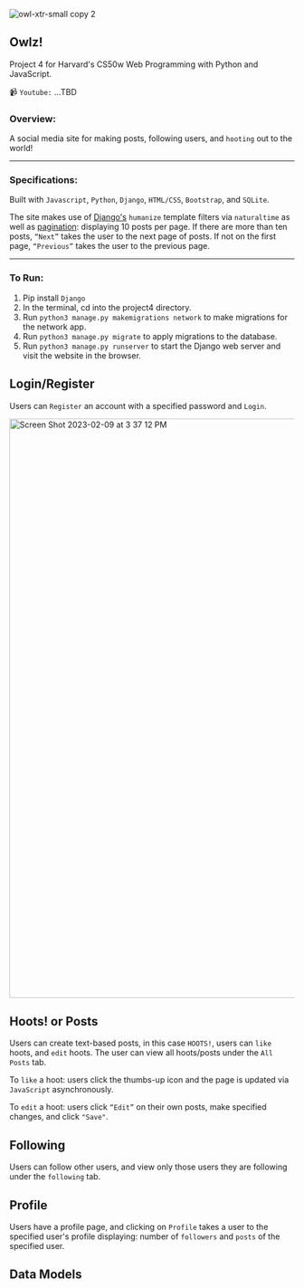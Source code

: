 
![owl-xtr-small copy 2](https://user-images.githubusercontent.com/105305546/217709262-47f916ed-bc1e-4686-82bc-e787f8720dab.png)
## Owlz!

Project 4 for Harvard's CS50w Web Programming with Python and JavaScript.

📹 `Youtube:` ...TBD

### Overview:
A social media site for making posts, following users, and `hooting` out to the world!

-----

### Specifications:
Built with `Javascript`, `Python`, `Django`, `HTML/CSS`, `Bootstrap`, and `SQLite`. 

The site makes use of [Django's](https://docs.djangoproject.com/en/4.1/ref/contrib/humanize/) `humanize` template filters via `naturaltime` as well as [pagination](https://docs.djangoproject.com/en/4.1/topics/pagination/): displaying 10 posts per page. If there are more than ten posts, `“Next”` takes the user to the next page of posts. If not on the first page, `“Previous”` takes the user to the previous page.

-----

### To Run:
1. Pip install `Django`
2. In the terminal, cd into the project4 directory.
3. Run `python3 manage.py makemigrations network` to make migrations for the network app.
4. Run `python3 manage.py migrate` to apply migrations to the database.
5. Run `python3 manage.py runserver` to start the Django web server and visit the website in the browser.

## Login/Register
Users can `Register` an account with a specified password and `Login`.

<img width="1024" alt="Screen Shot 2023-02-09 at 3 37 12 PM" src="https://user-images.githubusercontent.com/105305546/217932690-69d72589-bcc5-4e3b-9210-2dc082d83435.png">

## Hoots! or Posts
Users can create text-based posts, in this case `HOOTS!`, users can `like` hoots, and `edit` hoots. The user can view all hoots/posts under the `All Posts` tab.

To `like` a hoot: users click the thumbs-up icon and the page is updated via `JavaScript` asynchronously.

To `edit` a hoot: users click `“Edit”` on their own posts, make specified changes, and click `"Save"`.

## Following
Users can follow other users, and view only those users they are following under the `following` tab.

## Profile
Users have a profile page, and clicking on `Profile` takes a user to the specified user's profile displaying: number of `followers` and `posts` of the specified user. 

## Data Models
